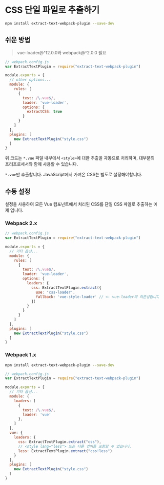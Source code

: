 # CSS 단일 파일로 추출하기

``` bash
npm install extract-text-webpack-plugin --save-dev
```

## 쉬운 방법

> vue-loader@^12.0.0와 webpack@^2.0.0 필요

``` js
// webpack.config.js
var ExtractTextPlugin = require("extract-text-webpack-plugin")

module.exports = {
  // other options...
  module: {
    rules: [
      {
        test: /\.vue$/,
        loader: 'vue-loader',
        options: {
          extractCSS: true
        }
      }
    ]
  },
  plugins: [
    new ExtractTextPlugin("style.css")
  ]
}
```

위 코드는 `*.vue` 파일 내부에서 `<style>`에 대한 추출을 자동으로 처리하며, 대부분의 프리프로세서와 함께 사용할 수 있습니다.

 `*.vue`만 추출합니다. JavaScript에서 가져온 CSS는 별도로 설정해야합니다.
 
## 수동 설정

설정을 사용하여 모든 Vue 컴포넌트에서 처리된 CSS를 단일 CSS 파일로 추출하는 예제 입니다.

### Webpack 2.x


``` js
// webpack.config.js
var ExtractTextPlugin = require("extract-text-webpack-plugin")

module.exports = {
  // 기타 옵션...
  module: {
    rules: [
      {
        test: /\.vue$/,
        loader: 'vue-loader',
        options: {
          loaders: {
            css: ExtractTextPlugin.extract({
              use: 'css-loader',
              fallback: 'vue-style-loader' // <- vue-loader의 의존성입니다. 그래서 npm3를 사용하면 명시적으로 설치할 필요는 없습니다.
            })
          }
        }
      }
    ]
  },
  plugins: [
    new ExtractTextPlugin("style.css")
  ]
}
```

### Webpack 1.x

``` bash
npm install extract-text-webpack-plugin --save-dev
```

``` js
// webpack.config.js
var ExtractTextPlugin = require("extract-text-webpack-plugin")

module.exports = {
  // 기타 옵션...
  module: {
    loaders: [
      {
        test: /\.vue$/,
        loader: 'vue'
      },
    ]
  },
  vue: {
    loaders: {
      css: ExtractTextPlugin.extract("css"),
      // <style lang="less"> 또는 다른 언어를 포함할 수 있습니다.
      less: ExtractTextPlugin.extract("css!less")
    }
  },
  plugins: [
    new ExtractTextPlugin("style.css")
  ]
}
```